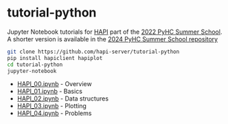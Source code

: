 # tutorial-python

Jupyter Notebook tutorials for [HAPI](https://hapi-server.org/) part of the [2022 PyHC Summer School](https://heliopython.org/summer-school
). A shorter version is available in the [2024 PyHC Summer School repository](https://github.com/heliophysicsPy/summer-school-24)

```bash
git clone https://github.com/hapi-server/tutorial-python
pip install hapiclient hapiplot
cd tutorial-python
jupyter-notebook
```

* [HAPI_00.ipynb](HAPI_00.ipynb) - Overview
* [HAPI_01.ipynb](HAPI_01.ipynb) - Basics 
* [HAPI_02.ipynb](HAPI_02.ipynb) - Data structures
* [HAPI_03.ipynb](HAPI_03.ipynb) - Plotting
* [HAPI_04.ipynb](HAPI_04.ipynb) - Problems
